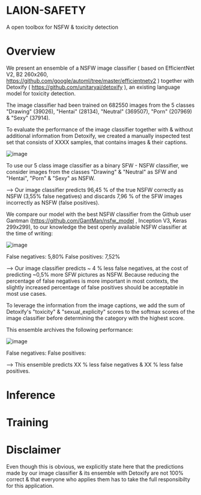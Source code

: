 # LAION-SAFETY
A open toolbox for NSFW &amp; toxicity detection

# Overview
We present an ensemble of a NSFW image classifier ( based on EfficientNet V2, B2 260x260, https://github.com/google/automl/tree/master/efficientnetv2 ) together with Detoxify ( https://github.com/unitaryai/detoxify ), an existing language model for toxicity detection.

The image classifier had been trained on 682550 images from the 5 classes "Drawing" (39026), "Hentai" (28134), "Neutral" (369507), "Porn" (207969) & "Sexy" (37914).

To evaluate the performance of the image classifier together with & without additional information from Detoxify, we created a manually  inspected test set that consists of XXXX samples, that contains images & their captions.

![image](https://cdn.discordapp.com/attachments/893170386030694460/908071613520560160/unknown.png)

To use our 5 class image classifier as a binary SFW - NSFW classifier, we consider images from the classes "Drawing" & "Neutral" as SFW and "Hentai", "Porn" & "Sexy" as NSFW.

--> Our image classifier predicts 96,45 % of the true NSFW correctly as NSFW (3,55% false negatives) and discards 7,96 % of the SFW images incorrectly as NSFW (false positives).

We compare our model with the best NSFW classifier from the Github user Gantman (https://github.com/GantMan/nsfw_model , Inception V3, Keras 299x299), to our knowledge the best openly available NSFW classifier at the time of writing:

![image](https://cdn.discordapp.com/attachments/893170386030694460/905489671654613102/unknown.png)

False negatives: 5,80%
False positives: 7,52%
 
--> Our image classifier predicts ~ 4 % less false negatives, at the cost of predicting ~0,5% more SFW pictures as NSFW. 
Because reducing the percentage of false negatives is more important in most contexts, the slightly increased percentage of false positives should be acceptable in most use cases.


To leverage the information from the image captions, we add the sum of Detoxify's "toxicity" & "sexual_explicity" scores to the softmax scores of the image classifier before determining the category with the highest score.

This ensemble archives the following performance:

![image](https://cdn.discordapp.com/attachments/893170386030694460/908072103465599026/unknown.png)

False negatives:
False positives:

--> This ensemble predicts XX % less false negatives & XX % less false positives.


# Inference



# Training



# Disclaimer
Even though this is obvious, we explicitly state here that the predictions made by our image classifier & its ensemble with Detoxify are not 100% correct & that everyone who applies them has to take the full responsibilty for this application. 

